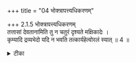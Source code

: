 +++
title = "04 भोक्त्रापत्त्यधिकरणम्"

+++
2.1.5 भोक्त्रापत्त्यधिकरणम्  
तत्तासां देवतानामिति तु न चतुरं दृश्यते मक्षिकादेः ।  
कृम्यादि द्रव्यभेदो यदि न भवति तत्कार्यहेत्वोरलं स्यात् ॥ 4 ॥

<details><summary>टीका</summary>

2.1.5 भोक्त्रापत्त्यधिकरणम् The contention that since Brahman has for its body the souls, it too will be an experient of pleasure and pain like the soul which has body and so Brahmah would in no way differ from the souls is wrong on the ground that in respect of Brahman there is absence of relation to karma as in the case of liberated souls. In ordinary experience too it is noticed that although the king and his subjects are embodied ones, yet paid due to punishment meted out for transgressing the king`s orders is experienced only by the subjects and not by the king.
</details>

